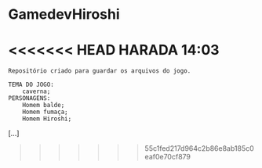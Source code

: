 # GamedevHiroshi
<<<<<<< HEAD
HARADA 14:03
=======

	Repositório criado para guardar os arquivos do jogo.

	TEMA DO JOGO: 
		caverna;
	PERSONAGENS: 
		Homem balde;
		Homem fumaça;
		Homem Hiroshi;
	
[...]

>>>>>>> 55c1fed217d964c2b86e8ab185c0eaf0e70cf879
